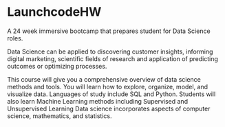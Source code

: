 # LaunchcodeHW

A 24 week immersive bootcamp that prepares student for Data Science roles.

Data Science can be applied to discovering customer insights, informing digital marketing, scientific fields of research and application of predicting outcomes or optimizing processes.

This course will give you a comprehensive overview of data science methods and tools. You will learn how to explore, organize, model, and visualize data.
Languages of study include SQL and Python. 
Students will also learn Machine Learning methods including Supervised and Unsupervised Learning
Data science incorporates aspects of computer science, mathematics, and statistics.

